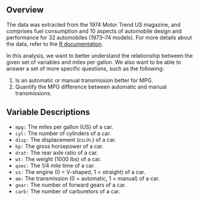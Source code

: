 ## Overview

The data was extracted from the 1974 Motor Trend US magazine, and comprises fuel consumption and 10 aspects of automobile design and performance for 32 automobiles (1973–74 models). For more details about the data, refer to the [R documentation](https://stat.ethz.ch/R-manual/R-devel/library/datasets/html/mtcars.html).

In this analysis, we want to better understand the relationship between the given set of variables and miles per gallon. We also want to be able to answer a set of more specific questions, such as the following:

  1. Is an automatic or manual transmission better for MPG.
  2. Quantify the MPG difference between automatic and manual transmissions.
  
  ## Variable Descriptions
  
- `mpg:` The miles per gallon (US) of a car.
- `cyl:` The number of cylinders of a car.
- `disp:` The	displacement (cu.in.) of a car.
- `hp:` The	gross horsepower of a car.
- `drat:`	The rear axle ratio of a car.
- `wt:` The weight (1000 lbs) of a car.
- `qsec:` The	1/4 mile time of a car.
- `vs:`	The engine (0 = V-shaped, 1 = straight) of a car.
- `am:` The	transmission (0 = automatic, 1 = manual) of a car.
- `gear:`	The number of forward gears of a car.
- `carb:`	The number of carburetors of a car.
